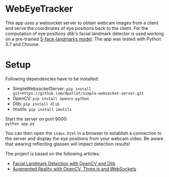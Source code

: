 # WebEyeTracker
This app uses a websocket server to obtain webcam images from a client and serve the coordinates of eye positions back to the client. For the computation of eye positions dlib's facial landmark detector is used working on a pre-trained [5-face-landmarks model](http://dlib.net/files/shape_predictor_5_face_landmarks.dat.bz2).
The app was tested with Python 3.7 and Chrome.

# Setup
Following dependencies have to be installed:  
* SimpleWebsocketServer: `pip install git+https://github.com/dpallot/simple-websocket-server.git`  
* OpenCV: `pip install opencv-python`  
* Dlib: `pip install dlib`  
* imutils: `pip install imutils`  

Start the server on port 9000:  
`python app.py`

You can then open the `index.html` in a browser to establish a connection to the server and display the eye positions from your webcam video. Be aware that wearing reflecting glasses will impact detection results!

The project is based on the following articles:  
* [Facial Landmark Detection with OpenCV and Dlib](https://www.pyimagesearch.com/2017/04/03/facial-landmarks-dlib-opencv-python/)  
* [Augmented Reality with OpenCV, Three.js and WebSockets](https://www.smashingmagazine.com/2016/02/simple-augmented-reality-with-opencv-a-three-js/)
